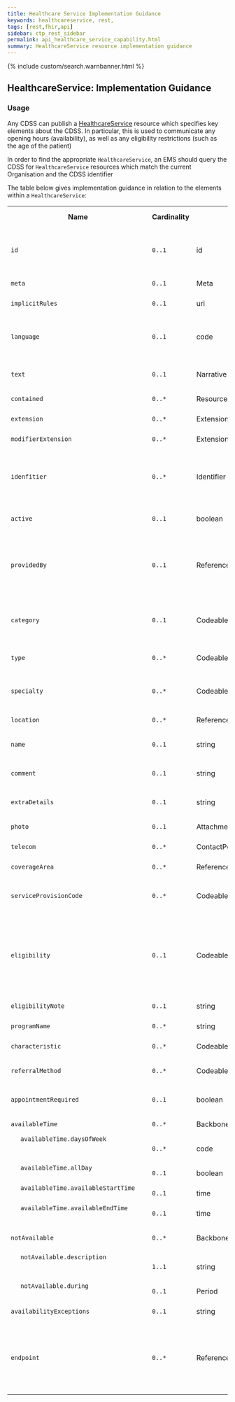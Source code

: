 ```yaml
---
title: Healthcare Service Implementation Guidance
keywords: healthcareservice, rest,
tags: [rest,fhir,api]
sidebar: ctp_rest_sidebar
permalink: api_healthcare_service_capability.html
summary: HealthcareService resource implementation guidance 
---
```

  
{% include custom/search.warnbanner.html %}
<style>
td.sub{
    content: '';
    display: block;
    width: 285px;
    background-image: url(images/tbl_vjoin_end.png);
    background-repeat: no-repeat;
    background-position: 10px 10px;
    padding-left: 30px; 
}
td.sub-sub{
    content: '';
    display: block;
    width: 285px;
    background-image: url(images/tbl_vjoin_end.png);
    background-repeat: no-repeat;
    background-position: 30px 10px;
    padding-left: 50px; 
}
td.sub-sub-sub{
    content: '';
    display: block;
    width: 285px;
    background-image: url(images/tbl_vjoin_end.png);
    background-repeat: no-repeat;
    background-position: 50px 10px;
    padding-left: 70px;
}
</style>
## HealthcareService: Implementation Guidance ##

### Usage ###
Any CDSS can publish a [HealthcareService](http://hl7.org/fhir/stu3/healthcareservice.html) resource which specifies key elements about the CDSS.  In particular, this is used to communicate any opening hours (availability), as well as any eligibility restrictions (such as the age of the patient)

In order to find the appropriate `HealthcareService`, an EMS should query the CDSS for `HealthcareService` resources which match the current Organisation and the CDSS identifier

The table below gives implementation guidance in relation to the elements within a `HealthcareService`:

<table  style="min-width:100%;width:100%">
<tr>
<th  style="width:10%;">Name</th>
<th  style="width:10%;">Cardinality</th>
<th  style="width:10%;">Type</th>
<th  style="width:35%;">FHIR Documentation</th>
<th  style="width:35%;">CDS Implementation Guidance</th>
</tr>
<tr>
<td><code  class="highlighter-rouge">id</code></td>
<td><code  class="highlighter-rouge">0..1</code></td>
<td>id</td>
<td>Logical id of this artifact</td>
<td>Note that this will always be populated except when the resource is being created (initial creation call)
</td>
</tr>
<tr>
<td><code  class="highlighter-rouge">meta</code></td>
<td><code  class="highlighter-rouge">0..1</code></td>
<td>Meta</td>
<td>Metadata about the resource</td>
<td></td>
</tr>
<tr>
<td><code  class="highlighter-rouge">implicitRules</code></td>
<td><code  class="highlighter-rouge">0..1</code></td>
<td>uri</td>
<td>A set of rules under which this content was created</td>
<td></td>
</tr>
<tr>
<td><code  class="highlighter-rouge">language</code></td>
<td><code  class="highlighter-rouge">0..1</code></td>
<td>code</td>
<td>Language of the resource content. <br/> <a  href="http://hl7.org/fhir/stu3/valueset-languages.html">Common Languages</a> (Extensible but limited to All Languages)</td>
<td></td>
</tr>
<tr>
<td><code  class="highlighter-rouge">text</code></td>
<td><code  class="highlighter-rouge">0..1</code></td>
<td>Narrative</td>
<td>Text summary of the resource, for human interpretation</td>
<td></td>
</tr>
<tr>
<td><code  class="highlighter-rouge">contained</code></td>
<td><code  class="highlighter-rouge">0..*</code></td>
<td>Resource</td>
<td>Contained, inline Resources</td>
<td>This should not be populated</td>
</tr>
<tr>
<td><code  class="highlighter-rouge">extension</code></td>
<td><code  class="highlighter-rouge">0..*</code></td>
<td>Extension</td>
<td>Additional Content defined by implementations</td>
<td></td>
</tr>
<tr>
<td><code  class="highlighter-rouge">modifierExtension</code></td>
<td><code  class="highlighter-rouge">0..*</code></td>
<td>Extension</td>
<td>Extensions that cannot be ignored</td>
<td></td>
</tr>
<tr>
<td><code  class="highlighter-rouge">idenfitier</code></td>
<td><code  class="highlighter-rouge">0..*</code></td>
<td>Identifier</td>
<td>External identifiers for this item</td>
<td>There MUST be at least one instance of identifier populated, with a Identifier.value which identifies the CDSS (e.g. eConsult)</td>
</tr>
<tr>
<td><code  class="highlighter-rouge">active</code></td>
<td><code  class="highlighter-rouge">0..1</code></td>
<td>boolean</td>
<td>Whether this HealthcareService is in active use</td>
<td>
SHOULD always be <code  class="highlighter-rouge">true</code><br />.  This may form part of hte query string from the EMS
</code>
</td>
</tr>
<tr>
<td><code  class="highlighter-rouge">providedBy</code></td>
<td><code  class="highlighter-rouge">0..1</code></td>
<td>Reference(Organization)</td>
<td>Organization that provides this service</td>
<td>This MUST be populated with a reference to a CareConnectOrganization.   This will be filtered by the EMS to the current patient's registered GP practice</td>
</tr>
<tr>
<td><code  class="highlighter-rouge">category</code></td>
<td><code  class="highlighter-rouge">0..1</code></td>
<td>CodeableConcept</td>
<td>Broad category of service being performed or delivered <br />
<a  href="http://hl7.org/fhir/stu3/valueset-service-category.html">ServiceCategory (Example)</a></td>
<td></td>
</tr>
<tr>
<td><code  class="highlighter-rouge">type</code></td>
<td><code  class="highlighter-rouge">0..*</code></td>
<td>CodeableConcept</td>
<td>Type of service that may be delivered or performed <br />
<a  href="http://hl7.org/fhir/stu3/valueset-service-type.html">ServiceType (Example)</a></td>
<td></td>
</tr>
<tr>
<td><code  class="highlighter-rouge">specialty</code></td>
<td><code  class="highlighter-rouge">0..*</code></td>
<td>CodeableConcept</td>
<td>Specialties handled by the HealthcareService <br />
<a  href="http://hl7.org/fhir/stu3/valueset-c80-practice-codes.html">Practice Setting Code Value Set (Preferred)</a>
</td>
<td></td>
</tr>
<tr>
<td><code  class="highlighter-rouge">location</code></td>
<td><code  class="highlighter-rouge">0..*</code></td>
<td>Reference(Location)</td>
<td>Location(s) where service may be provided</td>
<td>This SHOULD NOT be populated</td>
</tr>
<tr>
<td><code  class="highlighter-rouge">name</code></td>
<td><code  class="highlighter-rouge">0..1</code></td>
<td>string</td>
<td>Description of service as presented to a consumer while searching</td>
<td></td>
</tr>
<tr>
<td><code  class="highlighter-rouge">comment</code></td>
<td><code  class="highlighter-rouge">0..1</code></td>
<td>string</td>
<td>Additional description and/or any specific issues not covered elsewhere</td>
<td></td>
</tr>
<tr>
<td><code  class="highlighter-rouge">extraDetails</code></td>
<td><code  class="highlighter-rouge">0..1</code></td>
<td>string</td>
<td>Extra details about the service that can't be placed in the other fields</td>
<td></td>
</tr>
<tr>
<td><code  class="highlighter-rouge">photo</code></td>
<td><code  class="highlighter-rouge">0..1</code></td>
<td>Attachment</td>
<td>Facilitates quick identification of the service</td>
<td></td>
</tr>
<tr>
<td><code  class="highlighter-rouge">telecom</code></td>
<td><code  class="highlighter-rouge">0..*</code></td>
<td>ContactPoint</td>
<td>Contacts related to the healthcare service</td>
<td></td>
</tr>
<tr>
<td><code  class="highlighter-rouge">coverageArea</code></td>
<td><code  class="highlighter-rouge">0..*</code></td>
<td>Reference(Location)</td>
<td>Location(s) service is intended for/available to</td>
<td></td>
</tr>
<tr>
<td><code  class="highlighter-rouge">serviceProvisionCode</code></td>
<td><code  class="highlighter-rouge">0..*</code></td>
<td>CodeableConcept</td>
<td>Conditions under which service is available/offered <br />
<a  href="http://hl7.org/fhir/stu3/valueset-service-provision-conditions.html">ServiceProvisionConditions (Example)</a>
</td>
<td></td>
</tr>
<tr>
<td><code  class="highlighter-rouge">eligibility</code></td>
<td><code  class="highlighter-rouge">0..1</code></td>
<td>CodeableConcept</td>
<td>Specific eligibility requirements required to use the service</td>
<td>If not populated, then, the service is available to all.  If the service is for Children only, then this MUST be populated with a code of 01.  If the service is for Adults only, the this MUST be populated with a code of 02.</td>
</tr>
<tr>
<td><code  class="highlighter-rouge">eligibilityNote</code></td>
<td><code  class="highlighter-rouge">0..1</code></td>
<td>string</td>
<td>Describes the eligibility conditions for the service</td>
<td></td>
</tr>
<tr>
<td><code  class="highlighter-rouge">programName</code></td>
<td><code  class="highlighter-rouge">0..*</code></td>
<td>string</td>
<td>Program Names that categorize the service</td>
<td></td>
</tr>
<tr>
<td><code  class="highlighter-rouge">characteristic</code></td>
<td><code  class="highlighter-rouge">0..*</code></td>
<td>CodeableConcept</td>
<td>Collection of characteristics (attributes)</td>
<td></td>
</tr>
<tr>
<td><code  class="highlighter-rouge">referralMethod</code></td>
<td><code  class="highlighter-rouge">0..*</code></td>
<td>CodeableConcept</td>
<td>Ways that the service accepts referrals <br />
<a  href="http://hl7.org/fhir/stu3/valueset-service-referral-method.html">ReferralMethod (Example)</a>
</td>
<td>If populated MUST include the current service type</td>
</tr>
<tr>
<td><code  class="highlighter-rouge">appointmentRequired</code></td>
<td><code  class="highlighter-rouge">0..1</code></td>
<td>boolean</td>
<td>If an appointment is required for access to this service</td>
<td></td>
</tr>
<tr>
<td><code  class="highlighter-rouge">availableTime</code></td>
<td><code  class="highlighter-rouge">0..*</code></td>
<td>BackboneElement</td>
<td>Times the Service Site is available</td>
<td></td>
</tr>
<tr>
<td  class="sub"><code  class="highlighter-rouge">availableTime.daysOfWeek</code></td>
<td><code  class="highlighter-rouge">0..*</code></td>
<td>code</td>
<td>mon | tue | wed | thu | fri | sat | sun <br/>
<a  href="http://hl7.org/fhir/stu3/valueset-days-of-week.html">DaysOfWeek (Required)</a>
</td>
<td></td>
</tr>
<tr>
<td  class="sub"><code  class="highlighter-rouge">availableTime.allDay</code></td>
<td><code  class="highlighter-rouge">0..1</code></td>
<td>boolean</td>
<td>Always available? e.g. 24 hour service</td>
<td></td>
</tr>
<tr>
<td  class="sub"><code  class="highlighter-rouge">availableTime.availableStartTime</code></td>
<td><code  class="highlighter-rouge">0..1</code></td>
<td>time</td>
<td>Opening time of day (ignored if allDay = true)</td>
<td></td>
</tr>
<tr>
<td  class="sub"><code  class="highlighter-rouge">availableTime.availableEndTime</code></td>
<td><code  class="highlighter-rouge">0..1</code></td>
<td>time</td>
<td>Closing time of day (ignored if allDay = true)</td>
<td></td>
</tr>
<tr>
<td><code  class="highlighter-rouge">notAvailable</code></td>
<td><code  class="highlighter-rouge">0..*</code></td>
<td>BackboneElement</td>
<td>Not available during this time due to provided reason</td>
<td></td>
</tr>
<tr>
<td  class="sub"><code  class="highlighter-rouge">notAvailable.description</code></td>
<td><code  class="highlighter-rouge">1..1</code></td>
<td>string</td>
<td>Reason presented to the user explaining why time not available</td>
<td></td>
</tr>
<tr>
<td  class="sub"><code  class="highlighter-rouge">notAvailable.during</code></td>
<td><code  class="highlighter-rouge">0..1</code></td>
<td>Period</td>
<td>Service not available from this date</td>
<td></td>
</tr>
<tr>
<td><code  class="highlighter-rouge">availabilityExceptions</code></td>
<td><code  class="highlighter-rouge">0..1</code></td>
<td>string</td>
<td>Description of availability exceptions</td>
<td></td>
</tr>
<tr>
<td><code  class="highlighter-rouge">endpoint</code></td>
<td><code  class="highlighter-rouge">0..*</code></td>
<td>Reference(Endpoint)</td>
<td>Technical endpoints providing access to services operated for the location</td>
<td>This MUST be populated with the invocation details suitable for warm transfer. <br />
Ordering of endpoints has meaning and SHOULD be maintained by the end user system when trying to connect
</td>
</tr>
</table>

<!--stackedit_data:
eyJoaXN0b3J5IjpbLTEyMDAzMzAyOCwtODM1OTAxODY5LC00Mj
UyMzAyOTldfQ==
-->